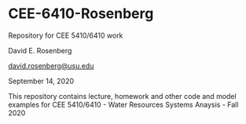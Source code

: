 # CEE-6410-Rosenberg
 Repository for CEE 5410/6410 work
 
 David E. Rosenberg
 
 david.rosenberg@usu.edu
 
 September 14, 2020
 
 This repository contains lecture, homework and other code and model examples for
 CEE 5410/6410 - Water Resources Systems Anaysis - Fall 2020
